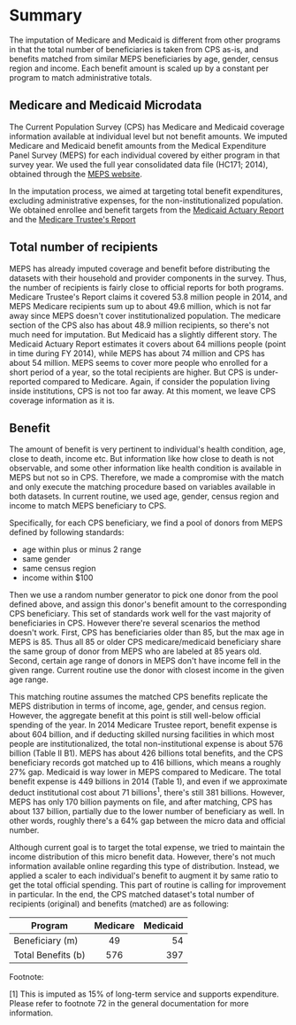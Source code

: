 # Summary

The imputation of Medicare and Medicaid is different from other programs in that the total number of beneficiaries is taken from CPS as-is, and benefits matched from similar MEPS beneficiaries by age, gender, census region and income. Each benefit amount is scaled up by a constant per program to match administrative totals.



## Medicare and Medicaid Microdata

The Current Population Survey (CPS) has Medicare and Medicaid coverage information available at individual level but not benefit amounts. We imputed Medicare and Medicaid benefit amounts from the Medical Expenditure Panel Survey (MEPS) for each individual covered by either program in that survey year. We used the full year consolidated data file (HC171; 2014), obtained through the [MEPS website](https://meps.ahrq.gov/data_stats/download_data_files_results.jsp?cboDataYear=All&cboDataTypeY=1%2CHousehold+Full+Year+File&buttonYearandDataType=Search&cboPufNumber=All&SearchTitle=Consolidated+Data).


In the imputation process, we aimed at targeting total benefit expenditures, excluding administrative expenses, for the non-institutionalized population. We obtained enrollee and benefit targets from the [Medicaid Actuary Report](https://www.medicaid.gov/medicaid/finance/actuarial-report/index.html) and the [Medicare Trustee's Report](https://www.cms.gov/Research-Statistics-Data-and-Systems/Statistics-Trends-and-Reports/ReportsTrustFunds/index.html)

## Total number of recipients

MEPS has already imputed coverage and benefit before distributing the datasets with their household and provider components in the survey. Thus, the number of recipients is fairly close to official reports for both programs. Medicare Trustee's Report claims it covered 53.8 million people in 2014, and MEPS Medicare recipients sum up to about 49.6 million, which is not far away since MEPS doesn't cover institutionalized population. The medicare section of the CPS also has about 48.9 million recipients, so there's not much need for imputation. But Medicaid has a slightly different story. The Medicaid Actuary Report estimates it covers about 64 millions people (point in time during FY 2014), while MEPS has about 74 million and CPS has about 54 million. MEPS seems to cover more people who enrolled for a short period of a year, so the total recipients are higher. But CPS is under-reported compared to Medicare. Again, if consider the population living inside institutions, CPS is not too far away. At this moment, we leave CPS coverage information as it is.

## Benefit

The amount of benefit is very pertinent to individual's health condition, age, close to death, income etc. But information like how close to death is not observable, and some other information like health condition is available in MEPS but not so in CPS. Therefore, we made a compromise with the match and only execute the matching procedure based on variables available in both datasets. In current routine, we used age, gender, census region and income to match MEPS beneficiary to CPS. 

Specifically, for each CPS beneficiary, we find a pool of donors from MEPS defined by following standards:

- age within plus or minus 2 range
- same gender
- same census region
- income within $100

Then we use a random number generator to pick one donor from the pool defined above, and assign this donor's benefit amount to the corresponding CPS beneficiary. This set of standards work well for the vast majority of beneficiaries in CPS. However there're several scenarios the method doesn't work. First, CPS has beneficiaries older than 85, but the max age in MEPS is 85. Thus all 85 or older CPS medicare/medicaid beneficiary share the same group of donor from MEPS who are labeled at 85 years old. Second, certain age range of donors in MEPS don't have income fell in the given range. Current routine use the donor with closest income in the given age range. 

This matching routine assumes the matched CPS benefits replicate the MEPS distribution in terms of income, age, gender, and census region. However, the aggregate benefit at this point is still well-below official spending of the year. In 2014 Medicare Trustee report, benefit expense is about 604 billion, and if deducting skilled nursing facilities in which most people are institutionalized, the total non-institutional expense is about 576 billion (Table II B1). MEPS has about 426 billions total benefits, and the CPS beneficiary records got matched up to 416 billions, which means a roughly 27% gap. Medicaid is way lower in MEPS compared to Medicare. The total benefit expense is 449 billions in 2014 (Table 1), and even if we approximate deduct institutional cost about 71 billions<sup>1</sup>, there's still 381 billions. However, MEPS has only 170 billion payments on file, and after matching, CPS has about 137 billion, partially due to the lower number of beneficiary as well. In other words, roughly there's a 64% gap between the micro data and official number. 

Although current goal is to target the total expense, we tried to maintain the income distribution of this micro benefit data. However, there's not much information available online regarding this type of distribution. Instead, we applied a scaler to each individual's benefit to augment it by same ratio to get the total official spending. This part of routine is calling for improvement in particular. In the end, the CPS matched dataset's total number of recipients (original) and benefits (matched) are as following:

| Program		| Medicare		| Medicaid|
| --------------------- |:---------------------:| -------:|
| Beneficiary (m)	| 49			| 54      |
| Total Benefits (b)	| 576			| 397     |

Footnote:

[1] This is imputed as 15% of long-term service and supports expenditure. Please refer to footnote 72 in the general documentation for more information. 